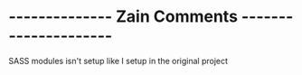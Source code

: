# -------------- Zain Comments ---------------------
SASS modules isn't setup like I setup in the original project




